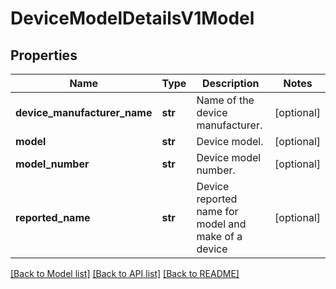 # DeviceModelDetailsV1Model

## Properties
Name | Type | Description | Notes
------------ | ------------- | ------------- | -------------
**device_manufacturer_name** | **str** | Name of the device manufacturer. | [optional] 
**model** | **str** | Device model. | [optional] 
**model_number** | **str** | Device model number. | [optional] 
**reported_name** | **str** | Device reported name for model and make of a device | [optional] 

[[Back to Model list]](../README.md#documentation-for-models) [[Back to API list]](../README.md#documentation-for-api-endpoints) [[Back to README]](../README.md)


